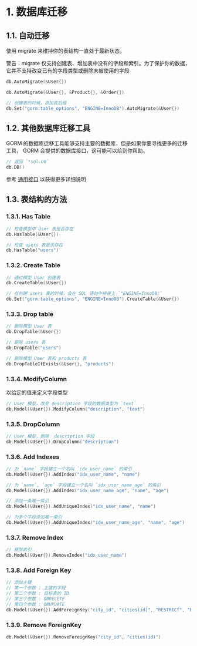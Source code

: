 # 1. 数据库迁移

## 1.1. 自动迁移

使用 migrate 来维持你的表结构一直处于最新状态。

警告：migrate 仅支持创建表、增加表中没有的字段和索引。为了保护你的数据，它并不支持改变已有的字段类型或删除未被使用的字段

```go
db.AutoMigrate(&User{})

db.AutoMigrate(&User{}, &Product{}, &Order{})

// 创建表的时候，添加表后缀
db.Set("gorm:table_options", "ENGINE=InnoDB").AutoMigrate(&User{})
```

## 1.2. 其他数据库迁移工具

GORM 的数据库迁移工具能够支持主要的数据库，但是如果你要寻找更多的迁移工具， GORM 会提供的数据库接口，这可能可以给到你帮助。

```go
// 返回 `*sql.DB`
db.DB()
```

参考 [通用接口](https://github.com/jinzhu/gorm.io/blob/master/docs/generic_interface.html) 以获得更多详细说明

## 1.3. 表结构的方法

### 1.3.1. Has Table

```go
// 检查模型中 User 表是否存在
db.HasTable(&User{})

// 检查 users 表是否存在
db.HasTable("users")
```

### 1.3.2. Create Table

```go
// 通过模型 User 创建表
db.CreateTable(&User{})

// 在创建 users 表的时候，会在 SQL 语句中拼接上 `"ENGINE=InnoDB"`
db.Set("gorm:table_options", "ENGINE=InnoDB").CreateTable(&User{})
```

### 1.3.3. Drop table

```go
// 删除模型 User 表
db.DropTable(&User{})

// 删除 users 表
db.DropTable("users")

// 删除模型 User 表和 products 表
db.DropTableIfExists(&User{}, "products")
```

### 1.3.4. ModifyColumn

以给定的值来定义字段类型

```go
// User 模型，改变 description 字段的数据类型为 `text`
db.Model(&User{}).ModifyColumn("description", "text")
```

### 1.3.5. DropColumn

```go
// User 模型，删除  description 字段
db.Model(&User{}).DropColumn("description")
```

### 1.3.6. Add Indexes

```go
// 为 `name` 字段建立一个名叫 `idx_user_name` 的索引
db.Model(&User{}).AddIndex("idx_user_name", "name")

// 为 `name`, `age` 字段建立一个名叫 `idx_user_name_age` 的索引
db.Model(&User{}).AddIndex("idx_user_name_age", "name", "age")

// 添加一条唯一索引
db.Model(&User{}).AddUniqueIndex("idx_user_name", "name")

// 为多个字段添加唯一索引
db.Model(&User{}).AddUniqueIndex("idx_user_name_age", "name", "age")
```

### 1.3.7. Remove Index

```go
// 移除索引
db.Model(&User{}).RemoveIndex("idx_user_name")
```

### 1.3.8. Add Foreign Key

```go
// 添加主键
// 第一个参数 : 主键的字段
// 第二个参数 : 目标表的 ID
// 第三个参数 : ONDELETE
// 第四个参数 : ONUPDATE
db.Model(&User{}).AddForeignKey("city_id", "cities(id)", "RESTRICT", "RESTRICT")
```

### 1.3.9. Remove ForeignKey

```go
db.Model(&User{}).RemoveForeignKey("city_id", "cities(id)")
```